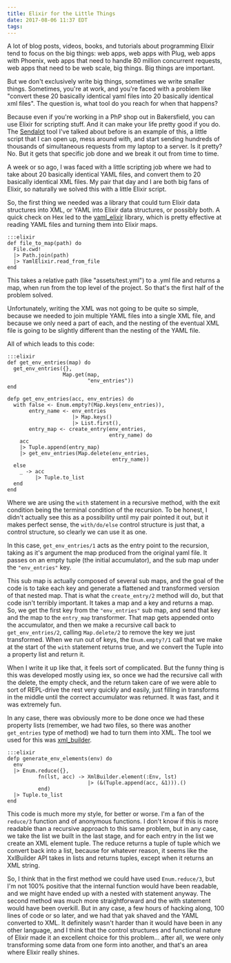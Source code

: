 ```yaml
---
title: Elixir for the Little Things
date: 2017-08-06 11:37 EDT
tags:
---
```


A lot of blog posts, videos, books, and tutorials about programming Elixir tend to focus on the big things: web apps, web apps with Plug, web apps with Phoenix, web apps that need to handle 80 million concurrent requests, web apps that need to be web scale, big things. Big things are important.

But we don't exclusively write big things, sometimes we write smaller things. Sometimes, you're at work, and you're faced with a problem like "convert these 20 basically identical yaml files into 20 basically identical xml files". The question is, what tool do you reach for when that happens?

Because even if you're working in a PhP shop out in Bakersfield, you can use Elixir for scripting stuff. And it can make your life pretty good if you do. The [Sendalot](https://github.com/atlantaelixir/sendalot) tool I've talked about before is an example of this, a little script that I can open up, mess around with, and start sending hundreds of thousands of simultaneous requests from my laptop to a server. Is it pretty? No. But it gets that specific job done and we break it out from time to time.

A week or so ago, I was faced with a little scripting job where we had to take about 20 basically identical YAML files, and convert them to 20 basically identical XML files. My pair that day and I are both big fans of Elixir, so naturally we solved this with a little Elixir script.

So, the first thing we needed was a library that could turn Elixir data structures into XML, or YAML into Elixir data structures, or possibly both. A quick check on Hex led to the [yaml\_elixir](https://hex.pm/packages/yaml_elixir) library, which is pretty effective at reading YAML files and turning them into Elixir maps.

    :::elixir
    def file_to_map(path) do
      File.cwd!
      |> Path.join(path)
      |> YamlElixir.read_from_file
    end

This takes a relative path (like "assets/test.yml") to a .yml file and returns a map, when run from the top level of the project. So that's the first half of the problem solved. 

Unfortunately, writing the XML was not going to be quite so simple, because we needed to join multiple YAML files into a single XML file, and because we only need a part of each, and the nesting of the eventual XML file is going to be slightly different than the nesting of the YAML file.

All of which leads to this code:

    :::elixir
    def get_env_entries(map) do
      get_env_entries({}, 
                      Map.get(map,
                              "env_entries"))
    end

    defp get_env_entries(acc, env_entries) do
      with false <- Enum.empty?(Map.keys(env_entries)),
           entry_name <- env_entries
                         |> Map.keys()
                         |> List.first(),
           entry_map <- create_entry(env_entries,
                                     entry_name) do
        acc
        |> Tuple.append(entry_map)
        |> get_env_entries(Map.delete(env_entries,
                                      entry_name))
      else
        _ -> acc
             |> Tuple.to_list
      end
    end

Where we are using the `with` statement in a recursive method, with the exit condition being the terminal condition of the recursion. To be honest, I didn't actually see this as a possibility until my pair pointed it out, but it makes perfect sense, the `with/do/else` control structure is just that, a control structure, so clearly we can use it as one.

In this case, `get_env_entries/1` acts as the entry point to the recursion, taking as it's argument the map produced from the original yaml file. It passes on an empty tuple (the initial accumulator), and the sub map under the `"env_entries"` key. 

This sub map is actually composed of several sub maps, and the goal of the code is to take each key and generate a flattened and transformed version of that nested map. That is what the `create_entry/2` method will do, but that code isn't terribly important. It takes a map and a key and returns a map. So, we get the first key from the `"env_entries"` sub map, and send that key and the map to the `entry_map` transformer. That map gets appended onto the accumulator, and then we make a recursive call back to `get_env_entries/2`, calling `Map.delete/2` to remove the key we just transformed. When we run out of keys, the `Enum.empty?/1` call that we make at the start of the `with` statement returns true, and we convert the Tuple into a property list and return it.

When I write it up like that, it feels sort of complicated. But the funny thing is this was developed mostly using iex, so once we had the recursive call with the delete, the empty check, and the return taken care of we were able to sort of REPL-drive the rest very quickly and easily, just filling in transforms in the middle until the correct accumulator was returned. It was fast, and it was extremely fun. 

In any case, there was obviously more to be done once we had these property lists (remember, we had two files, so there was another `get_entries` type of method) we had to turn them into XML. The tool we used for this was [xml\_builder](https://hex.pm/packages/xml_builder). 

    :::elixir
    defp generate_env_elements(env) do
      env
      |> Enum.reduce({}, 
              fn(lst, acc) -> XmlBuilder.element(:Env, lst) 
                              |> (&(Tuple.append(acc, &1))).()
              end)
      |> Tuple.to_list
    end

This code is much more my style, for better or worse. I'm a fan of the `reduce/3` function and of anonymous functions. I don't know if this is more readable than a recursive approach to this same problem, but in any case, we take the list we built in the last stage, and for each entry in the list we create an XML element tuple. The reduce returns a tuple of tuple which we convert back into a list, because for whatever reason, it seems like the XxlBuilder API takes in lists and returns tuples, except when it returns an XML string.

So, I think that in the first method we could have used `Enum.reduce/3`, but I'm not 100% positive that the internal function would have been readable, and we might have ended up with a nested with statement anyway. The second method was much more straightforward and the with statement would have been overkill. But in any case, a few hours of hacking along, 100 lines of code or so later, and we had that yak shaved and the YAML converted to XML. It definitely wasn't harder than it would have been in any other language, and I think that the control structures and functional nature of Elixir made it an excellent choice for this problem... after all, we were only transforming some data from one form into another, and that's an area where Elixir really shines.
